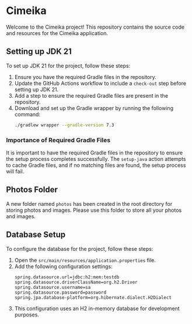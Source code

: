 # Cimeika

Welcome to the Cimeika project! This repository contains the source code and resources for the Cimeika application.

## Setting up JDK 21

To set up JDK 21 for the project, follow these steps:

1. Ensure you have the required Gradle files in the repository.
2. Update the GitHub Actions workflow to include a `check-out` step before setting up JDK 21.
3. Add a step to ensure the required Gradle files are present in the repository.
4. Download and set up the Gradle wrapper by running the following command:
   ```sh
   ./gradlew wrapper --gradle-version 7.3
   ```

### Importance of Required Gradle Files

It is important to have the required Gradle files in the repository to ensure the setup process completes successfully. The `setup-java` action attempts to cache Gradle files, and if no matching files are found, the setup process will fail.

## Photos Folder

A new folder named `photos` has been created in the root directory for storing photos and images. Please use this folder to store all your photos and images.

## Database Setup

To configure the database for the project, follow these steps:

1. Open the `src/main/resources/application.properties` file.
2. Add the following configuration settings:
   ```properties
   spring.datasource.url=jdbc:h2:mem:testdb
   spring.datasource.driverClassName=org.h2.Driver
   spring.datasource.username=sa
   spring.datasource.password=password
   spring.jpa.database-platform=org.hibernate.dialect.H2Dialect
   ```
3. This configuration uses an H2 in-memory database for development purposes.
